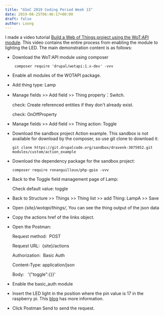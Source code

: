 ```yaml
---
title: "GSoC 2019 Coding Period Week 13"
date: 2019-08-25T06:46:17+00:00
draft: false 
author: Loong
---
```


[//]: # ( UUID: 8941f957-8c13-40cf-a732-f0058c53f0bc )
[//]: # ( Title: GSoC 2019 Coding Period Week 13 )
[//]: # ( Created: 2019-08-25T06:46:17+00:00 )

I made a video tutorial [Build a Web of Things project using the WoT:API module](https://www.youtube.com/watch?v=_sYx9WVeL-8&t=1s). This video contains the entire process from enabling the module to lighting the LED. The main demonstration content is as follows:

- Download the WoT:API module using composer


    ```
     composer require 'drupal/wotapi:1.x-dev' -vvv
    ```

- Enable all modules of the WOTAPI package.
- Add thing type: Lamp
- Manage fields >> Add field >> Thing property：Switch.


     check: Create referenced entities if they don't already exist.


     check: OnOffProperty
- Manage fields >> Add field >> Thing action: Toggle
- Download the sandbox project Action example. This sandbox is not available for download by the composer, so use git clone to download it:


    ```
    git clone https://git.drupalcode.org/sandbox/dravenk-3075952.git modules/custom/action_example
    ```

- Download the dependency package for the sandbox project:


    ```
    composer require ronanguilloux/php-gpio -vvv
    ```

- Back to the Toggle field management page of Lamp:


     Check default value: toggle
- Back to Structure >> Things >> Thing list >> add Thing: LampA >> Save
- Open _{site}/wotapi/things/_, You can see the thing output of the json data
- Copy the actions href of the links object.
- Open the Postman:


     Request method:  POST


     Request URL:  {site}/actions


     Authorization:  Basic Auth


     Content-Type: application/json


     Body:   '{"toggle":{}}'
- Enable the basic\_auth module
- Insert the LED light in the position where the pin value is 17 in the raspberry pi. This [blog](https://longxianwen.net/gsoc-2019-coding-period-week-12) has more information.
- Click Postman Send to send the request.